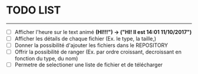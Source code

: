 # TODO LIST
---
- [ ] Afficher l'heure sur le text animé **__(HI!!!")__ -> __("HI! Il est 14:01 11/10/2017")__**
- [ ] Afficher les détails de chaque fichier (Ex. le type, la taille,)
- [ ] Donner la possibilité d'ajouter les fichiers dans le REPOSITORY
- [ ] Offrir la possibilité de ranger (Ex. par ordre croissant, decroissant en fonction du type, du nom)
- [ ] Permetre de selectioner une liste de fichier et de télécharger

